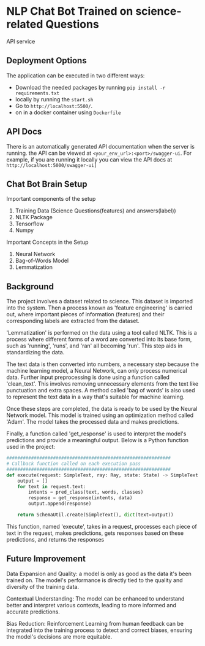 # NLP Chat Bot Trained on science-related Questions

API service

## Deployment Options

The application can be executed in two different ways:


- Download the needed packages by running `pip install -r requirements.txt`
- locally by running the `start.sh`
- Go to `http://localhost:5500/`.
- on in a docker container using `Dockerfile`

## API Docs

There is an automatically generated API documentation when the server is running. the API can be viewed at `<your_env_url>:<port>/swagger-ui`. For example, if you are running it locally you can view the API docs at `http://localhost:5000/swagger-ui]`

## Chat Bot Brain Setup

Important components of the setup
1. Training Data (Science Questions(features) and answers(label))
2. NLTK Package
3. Tensorflow
4. Numpy

Important Concepts in the Setup
1. Neural Network
2. Bag-of-Words Model
3. Lemmatization


## Background 
The project involves a dataset related to science. This dataset is imported into the system. Then a process known as 'feature engineering' is carried out, where important pieces of information (features) and their corresponding labels are extracted from the dataset.

'Lemmatization' is performed on the data using a tool called NLTK. This is a process where different forms of a word are converted into its base form, such as 'running', 'runs', and 'ran' all becoming 'run'. This step aids in standardizing the data.

The text data is then converted into numbers, a necessary step because the machine learning model, a Neural Network, can only process numerical data.
Further input preprocessing is done using a function called 'clean_text'. This involves removing unnecessary elements from the text like punctuation and extra spaces. A method called 'bag of words' is also used to represent the text data in a way that's suitable for machine learning.

Once these steps are completed, the data is ready to be used by the Neural Network model. This model is trained using an optimization method called 'Adam'. The model takes the processed data and makes predictions.

Finally, a function called 'get_response' is used to interpret the model's predictions and provide a meaningful output.
Below is a Python function used in the project:

```python
############################################################
# Callback function called on each execution pass
############################################################
def execute(request: SimpleText, ray: Ray, state: State) -> SimpleText:
    output = []
    for text in request.text:
        intents = pred_class(text, words, classes)
        response = get_response(intents, data)
        output.append(response)

    return SchemaUtil.create(SimpleText(), dict(text=output))
```

This function, named 'execute', takes in a request, processes each piece of text in the request, makes predictions, gets responses based on these predictions, and returns the responses


## Future Improvement 
Data Expansion and Quality: a model is only as good as the data it's been trained on. The model's performance is directly tied to the quality and diversity of the training data.

Contextual Understanding: The model can be enhanced to understand better and interpret various contexts, leading to more informed and accurate predictions.

Bias Reduction: Reinforcement Learning from human feedback can be integrated into the training process to detect and correct biases, ensuring the model's decisions are more equitable.

